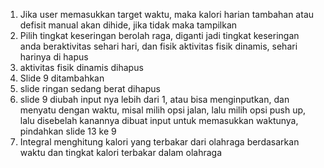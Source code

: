 1. Jika user memasukkan target waktu, maka kalori harian tambahan atau defisit manual akan dihide, jika tidak maka tampilkan
2. Pilih tingkat keseringan berolah raga, diganti jadi tingkat keseringan anda beraktivitas sehari hari, dan fisik aktivitas fisik dinamis, sehari harinya di hapus
3. aktivitas fisik dinamis dihapus
4. Slide 9 ditambahkan
5. slide ringan sedang berat dihapus
6. slide 9 diubah input nya lebih dari 1, atau bisa menginputkan, dan menyatu dengan waktu, misal milih opsi jalan, lalu milih opsi push up, lalu disebelah kanannya dibuat input untuk memasukkan waktunya, pindahkan slide 13 ke 9
10. Integral menghitung kalori yang terbakar dari olahraga berdasarkan waktu dan tingkat kalori terbakar dalam olahraga 
